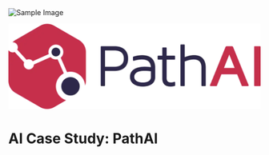 <img src="https://example.com/image.jpg](https://github.com/oigwe-frx/pathAI-case-study/blob/main/PathAI-Logo-Horizontal-RGB.png" alt="Sample Image" width="300" height="200">

 
 ![PathAI](https://github.com/oigwe-frx/pathAI-case-study/blob/main/PathAI-Logo-Horizontal-RGB.png)
 # AI Case Study: PathAI

